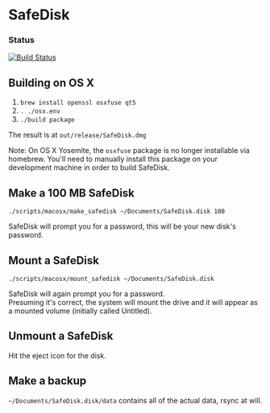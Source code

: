 SafeDisk
========

### Status
[![Build Status](https://travis-ci.org/safedisk/safedisk.svg)](https://travis-ci.org/safedisk/safedisk)

Building on OS X
--------
1. `brew install openssl osxfuse qt5`
1. `. ./osx.env`
1. `./build package`

The result is at `out/release/SafeDisk.dmg`

Note: On OS X Yosemite, the `osxfuse` package is no longer installable via homebrew. You'll need to manually install this package on your development machine in order to build SafeDisk.

Make a 100 MB SafeDisk
-----------------
`./scripts/macosx/make_safedisk ~/Documents/SafeDisk.disk 100`

SafeDisk will prompt you for a password, this will be your new disk's password.

Mount a SafeDisk
------------
`./scripts/macosx/mount_safedisk ~/Documents/SafeDisk.disk`

SafeDisk will again prompt you for a password.  
Presuming it's correct, the system will mount the drive
and it will appear as a mounted volume (initially called Untitled).

Unmount a SafeDisk
------------------
Hit the eject icon for the disk.  

Make a backup
------------------
`~/Documents/SafeDisk.disk/data` contains all of the actual data, rsync at will.
